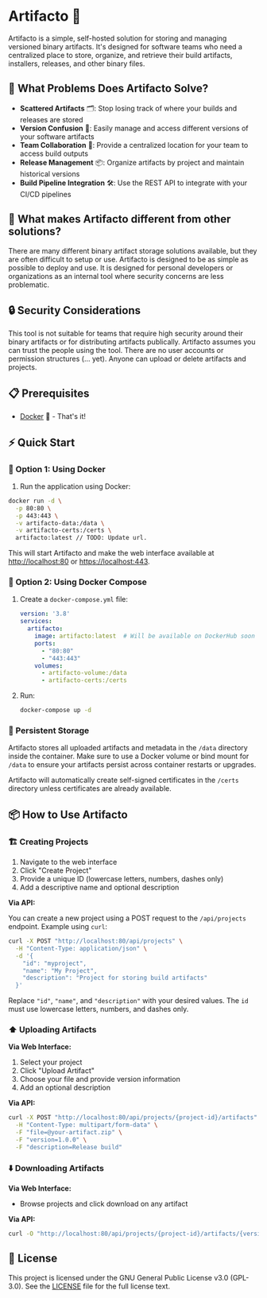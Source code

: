 # Artifacto 🚀

Artifacto is a simple, self-hosted solution for storing and managing versioned binary artifacts. It's designed for software teams who need a centralized place to store, organize, and retrieve their build artifacts, installers, releases, and other binary files.

## 🎯 What Problems Does Artifacto Solve?

- **Scattered Artifacts** 🗂️: Stop losing track of where your builds and releases are stored
- **Version Confusion** 🔢: Easily manage and access different versions of your software artifacts
- **Team Collaboration** 🤝: Provide a centralized location for your team to access build outputs
- **Release Management** 📦: Organize artifacts by project and maintain historical versions
- **Build Pipeline Integration** 🛠️: Use the REST API to integrate with your CI/CD pipelines

## 🌟 What makes Artifacto different from other solutions?

There are many different binary artifact storage solutions available, but they are often difficult to setup or use. Artifacto is designed to be as simple as possible to deploy and use. It is designed for personal developers or organizations as an internal tool where security concerns are less problematic.

## 🔒 Security Considerations

This tool is not suitable for teams that require high security around their binary artifacts or for distributing artifacts publically. Artifacto assumes you can trust the people using the tool. There are no user accounts or permission structures (... yet). Anyone can upload or delete artifacts and projects.

## 📋 Prerequisites

- [Docker](https://www.docker.com/get-started) 🐳 - That's it!

## ⚡ Quick Start

### 🐳 Option 1: Using Docker

1. Run the application using Docker:
  ```bash
  docker run -d \
    -p 80:80 \
    -p 443:443 \
    -v artifacto-data:/data \
    -v artifacto-certs:/certs \
    artifacto:latest // TODO: Update url.
  ```
  This will start Artifacto and make the web interface available at [http://localhost:80](http://localhost:80) or [https://localhost:443](http://localhost:443).

### 🧩 Option 2: Using Docker Compose
1. Create a `docker-compose.yml` file:
   ```yaml
   version: '3.8'
   services:
     artifacto:
       image: artifacto:latest  # Will be available on DockerHub soon
       ports:
         - "80:80"
         - "443:443"
       volumes:
         - artifacto-volume:/data
         - artifacto-certs:/certs
   ```

2. Run:
   ```bash
   docker-compose up -d
   ```

### 💾 Persistent Storage 

Artifacto stores all uploaded artifacts and metadata in the `/data` directory inside the container. Make sure to use a Docker volume or bind mount for `/data` to ensure your artifacts persist across container restarts or upgrades.

Artifacto will automatically create self-signed certificates in the `/certs` directory unless certificates are already available.

## 📦 How to Use Artifacto

### 🏗️ Creating Projects

1. Navigate to the web interface
2. Click "Create Project"
3. Provide a unique ID (lowercase letters, numbers, dashes only)
4. Add a descriptive name and optional description

**Via API:**

You can create a new project using a POST request to the `/api/projects` endpoint. Example using `curl`:

```bash
curl -X POST "http://localhost:80/api/projects" \
  -H "Content-Type: application/json" \
  -d '{
    "id": "myproject",
    "name": "My Project",
    "description": "Project for storing build artifacts"
  }'
```

Replace `"id"`, `"name"`, and `"description"` with your desired values. The `id` must use lowercase letters, numbers, and dashes only.

### ⬆️ Uploading Artifacts

**Via Web Interface:**
1. Select your project
2. Click "Upload Artifact"
3. Choose your file and provide version information
4. Add an optional description

**Via API:**
```bash
curl -X POST "http://localhost:80/api/projects/{project-id}/artifacts" \
  -H "Content-Type: multipart/form-data" \
  -F "file=@your-artifact.zip" \
  -F "version=1.0.0" \
  -F "description=Release build"
```

### ⬇️ Downloading Artifacts

**Via Web Interface:**
- Browse projects and click download on any artifact

**Via API:**
```bash
curl -O "http://localhost:80/api/projects/{project-id}/artifacts/{version}/download"
```

## 📄 License

This project is licensed under the GNU General Public License v3.0 (GPL-3.0). See the [LICENSE](LICENSE) file for the full license text.
